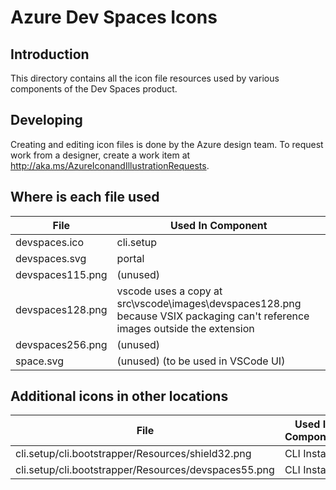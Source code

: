 # Azure Dev Spaces Icons

Introduction
------------
This directory contains all the icon file resources used by various components of the Dev Spaces product.

Developing
----------
Creating and editing icon files is done by the Azure design team. To request work from a designer, create a work item at http://aka.ms/AzureIconandIllustrationRequests.

Where is each file used
-----------------------

| File | Used In Component |
| ---- | ----------------- |
| devspaces.ico | cli.setup |
| devspaces.svg | portal |
| devspaces115.png | (unused) |
| devspaces128.png | vscode uses a copy at src\vscode\images\devspaces128.png because VSIX packaging can't reference images outside the extension |
| devspaces256.png | (unused) |
| space.svg | (unused) (to be used in VSCode UI) |

Additional icons in other locations
-----------------------------------

| File | Used In Component |
| ---- | ----------------- |
| cli.setup/cli.bootstrapper/Resources/shield32.png  | CLI Installer |
| cli.setup/cli.bootstrapper/Resources/devspaces55.png | CLI Installer |